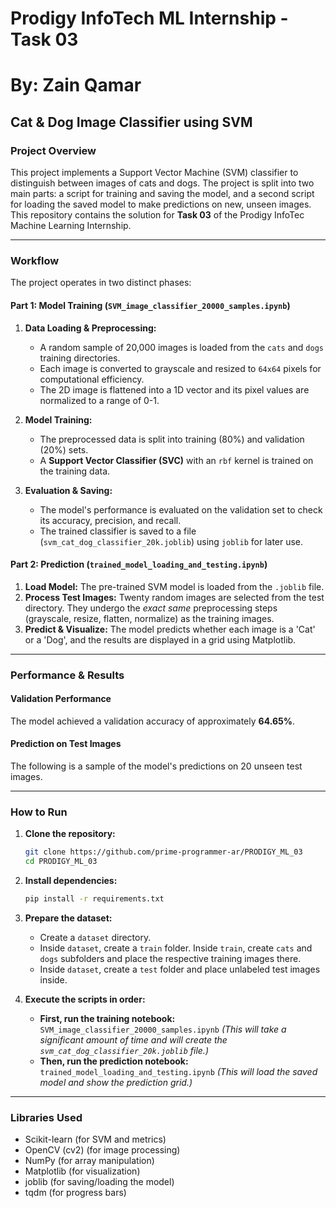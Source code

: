 # Prodigy InfoTech ML Internship - Task 03
# By: Zain Qamar

## Cat & Dog Image Classifier using SVM

### Project Overview

This project implements a Support Vector Machine (SVM) classifier to distinguish between images of cats and dogs. The project is split into two main parts: a script for training and saving the model, and a second script for loading the saved model to make predictions on new, unseen images. This repository contains the solution for **Task 03** of the Prodigy InfoTec Machine Learning Internship.

---

### Workflow

The project operates in two distinct phases:

#### Part 1: Model Training (`SVM_image_classifier_20000_samples.ipynb`)

1.  **Data Loading & Preprocessing:**
    *   A random sample of 20,000 images is loaded from the `cats` and `dogs` training directories.
    *   Each image is converted to grayscale and resized to `64x64` pixels for computational efficiency.
    *   The 2D image is flattened into a 1D vector and its pixel values are normalized to a range of 0-1.

2.  **Model Training:**
    *   The preprocessed data is split into training (80%) and validation (20%) sets.
    *   A **Support Vector Classifier (SVC)** with an `rbf` kernel is trained on the training data.

3.  **Evaluation & Saving:**
    *   The model's performance is evaluated on the validation set to check its accuracy, precision, and recall.
    *   The trained classifier is saved to a file (`svm_cat_dog_classifier_20k.joblib`) using `joblib` for later use.

#### Part 2: Prediction (`trained_model_loading_and_testing.ipynb`)

1.  **Load Model:** The pre-trained SVM model is loaded from the `.joblib` file.
2.  **Process Test Images:** Twenty random images are selected from the test directory. They undergo the *exact same* preprocessing steps (grayscale, resize, flatten, normalize) as the training images.
3.  **Predict & Visualize:** The model predicts whether each image is a 'Cat' or a 'Dog', and the results are displayed in a grid using Matplotlib.

---

### Performance & Results

#### Validation Performance

The model achieved a validation accuracy of approximately **64.65%**.


#### Prediction on Test Images

The following is a sample of the model's predictions on 20 unseen test images.


---

### How to Run

1.  **Clone the repository:**
    ```bash
    git clone https://github.com/prime-programmer-ar/PRODIGY_ML_03
    cd PRODIGY_ML_03
    ```

2.  **Install dependencies:**
    ```bash
    pip install -r requirements.txt
    ```

3.  **Prepare the dataset:**
    *   Create a `dataset` directory.
    *   Inside `dataset`, create a `train` folder. Inside `train`, create `cats` and `dogs` subfolders and place the respective training images there.
    *   Inside `dataset`, create a `test` folder and place unlabeled test images inside.

4.  **Execute the scripts in order:**
    *   **First, run the training notebook:**
      `SVM_image_classifier_20000_samples.ipynb`
      *(This will take a significant amount of time and will create the `svm_cat_dog_classifier_20k.joblib` file.)*
    *   **Then, run the prediction notebook:**
      `trained_model_loading_and_testing.ipynb`
      *(This will load the saved model and show the prediction grid.)*

---

### Libraries Used
- Scikit-learn (for SVM and metrics)
- OpenCV (cv2) (for image processing)
- NumPy (for array manipulation)
- Matplotlib (for visualization)
- joblib (for saving/loading the model)
- tqdm (for progress bars)